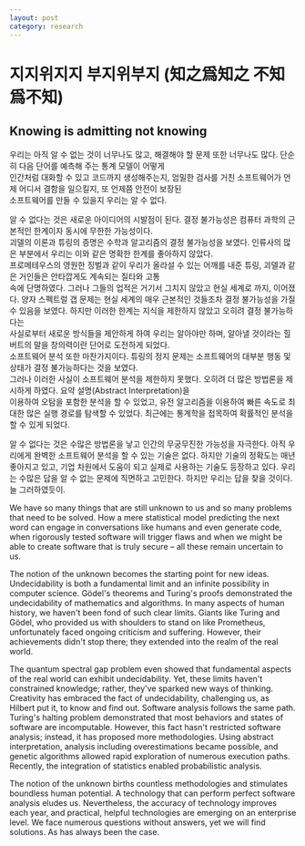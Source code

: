 ```yaml
---
layout: post
category: research
---
```


# 지지위지지 부지위부지 (知之爲知之 不知爲不知)

## Knowing is admitting not knowing

우리는 아직 알 수 없는 것이 너무나도 많고, 해결해야 할 문제 또한 너무나도 많다. 단순히 다음 단어를 예측해 주는 통계 모델이 어떻게<br> 인간처럼 대화할 수 있고 코드까지 생성해주는지, 엄밀한 검사를 거친 소프트웨어가 언제 어디서 결함을 일으킬지, 또 언제쯤 안전이 보장된<br> 소프트웨어를 만들 수 있을지 우리는 알 수 없다.

알 수 없다는 것은 새로운 아이디어의 시발점이 된다. 결정 불가능성은 컴퓨터 과학의 근본적인 한계이자 동시에 무한한 가능성이다.<br> 괴델의 이론과 튜링의 증명은 수학과 알고리즘의 결정 불가능성을 보였다. 인류사의 많은 부분에서 우리는 이와 같은 명확한 한계를 좋아하지 않았다.<br> 프로메테우스의 영원한 징벌과 같이 우리가 올라설 수 있는 어깨를 내준 튜링, 괴델과 같은 거인들은 안타깝게도 계속되는 질타와 고통<br> 속에 단명하였다. 그러나 그들의 업적은 거기서 그치지 않았고 현실 세계로 까지, 이어졌다. 양자 스펙트럴 갭 문제는 현실 세계의 매우 근본적인 것들조차 결정 불가능성을 가질 수 있음을 보였다. 하지만 이러한 한계는 지식을 제한하지 않았고 오히려 결정 불가능하다는<br> 사실로부터 새로운 방식들을 제안하게 하여 우리는 알아야만 하며, 알아낼 것이라는 힐버트의 말을 창의력이란 단어로 도전하게 되었다.<br> 소프트웨어 분석 또한 마찬가지이다. 튜링의 정지 문제는 소프트웨어의 대부분 행동 및 상태가 결정 불가능하다는 것을 보였다.<br> 그러나 이러한 사실이 소프트웨어 분석을 제한하지 못했다. 오히려 더 많은 방법론을 제시하게 하였다. 요약 설명(Abstract Interpretation)을 <br>이용하여 오탐을 포함한 분석을 할 수 있었고, 유전 알고리즘을 이용하여 빠른 속도로 최대한 많은 실행 경로를 탐색할 수 있었다. 최근에는 통계학을 접목하여 확률적인 분석을 할 수 있게 되었다.

알 수 없다는 것은 수많은 방법론을 낳고 인간의 무궁무진한 가능성을 자극한다. 아직 우리에게 완벽한 소프트웨어 분석을 할 수 있는 기술은 없다. 하지만 기술의 정확도는 매년 좋아지고 있고, 기업 차원에서 도움이 되고 실제로 사용하는 기술도 등장하고 있다. 우리는 수많은 답을 알 수 없는 문제에 직면하고 고민한다. 하지만 우리는 답을 찾을 것이다. 늘 그러하였듯이.


We have so many things that are still unknown to us and so many problems that need to be solved. How a mere statistical model predicting the next word can engage in conversations like humans and even generate code, when rigorously tested software will trigger flaws and when we might be able to create software that is truly secure – all these remain uncertain to us.

The notion of the unknown becomes the starting point for new ideas. Undecidability is both a fundamental limit and an infinite possibility in computer science. Gödel's theorems and Turing's proofs demonstrated the undecidability of mathematics and algorithms. In many aspects of human history, we haven't been fond of such clear limits. Giants like Turing and Gödel, who provided us with shoulders to stand on like Prometheus, unfortunately faced ongoing criticism and suffering. However, their achievements didn't stop there; they extended into the realm of the real world.

The quantum spectral gap problem even showed that fundamental aspects of the real world can exhibit undecidability. Yet, these limits haven't constrained knowledge; rather, they've sparked new ways of thinking. Creativity has embraced the fact of undecidability, challenging us, as Hilbert put it, to know and find out. Software analysis follows the same path. Turing's halting problem demonstrated that most behaviors and states of software are incomputable. However, this fact hasn't restricted software analysis; instead, it has proposed more methodologies. Using abstract interpretation, analysis including overestimations became possible, and genetic algorithms allowed rapid exploration of numerous execution paths. Recently, the integration of statistics enabled probabilistic analysis.

The notion of the unknown births countless methodologies and stimulates boundless human potential. A technology that can perform perfect software analysis eludes us. Nevertheless, the accuracy of technology improves each year, and practical, helpful technologies are emerging on an enterprise level. We face numerous questions without answers, yet we will find solutions. As has always been the case.